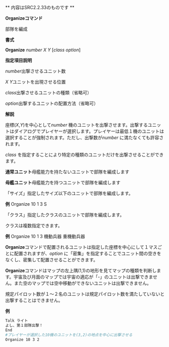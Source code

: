 ** 内容はSRC2.2.33のものです **

**Organizeコマンド**

部隊を編成

**書式**

**Organize** *number X Y* [*class option*]

**指定項目説明**

*number*出撃させるユニット数

*X Y*ユニットを出現させる位置

*class*出撃させるユニットの種類（省略可）

*option*出撃するユニットの配置方法（省略可）

**解説**

座標(*X*,*Y*)を中心として*number* 機のユニットを出撃させます。出撃するユニットはダイアログでプレイヤーが選択します。プレイヤーは最低１機のユニットは選択することが強制されます。ただし、出撃数が*number* に満たなくても許容されます。

*class* を指定することにより特定の種類のユニットだけを出撃させることができます。

**通常ユニット**母艦能力を持たないユニットで部隊を編成します

**母艦ユニット**母艦能力を持つユニットで部隊を編成します

「サイズ」指定したサイズ以下のユニットで部隊を編成します。

**例** Organize 10 1 3 S

「クラス」指定したクラスのユニットで部隊を編成します。

クラスは複数指定できます。

**例** Organize 10 1 3 機動兵器 重機動兵器

**Organize**コマンドで配置されるユニットは指定した座標を中心にして１マスごとに配置されますが、*option* に「密集」を指定することでユニット間の空きをなくし、密集して配置させることができます。

**Organize**コマンドはマップの左上隅(1,1)の地形を見てマップの種類を判断します。宇宙及び月面のマップでは宇宙の適応が「-」のユニットは出撃できません。また空のマップでは空中移動ができないユニットは出撃できません。

規定パイロット数が１～２名のユニットは規定パイロット数を満たしていないと出撃することはできません。

**例**
```sh
Talk ライト
よし、第１部隊出撃！
End
#プレイヤーが選択した10機のユニットを(3,2)の地点を中心に出撃させる
Organize 10 3 2
```

